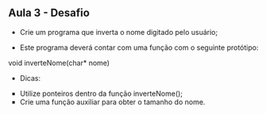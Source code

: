 ## Aula 3 - Desafio

- Crie um programa que inverta o nome digitado pelo usuário;

- Este programa deverá contar com uma função com o seguinte protótipo:

void inverteNome(char* nome)

- Dicas:

<ul type=square>
    <li> Utilize ponteiros dentro da função inverteNome(); </li>
    <li> Crie uma função auxiliar para obter o tamanho do nome. </li>
</ul>
